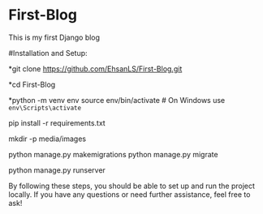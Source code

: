 # First-Blog
This is my first Django blog

#Installation and Setup:

  *git clone https://github.com/EhsanLS/First-Blog.git

  *cd First-Blog

  *python -m venv env
  source env/bin/activate  # On Windows use `env\Scripts\activate`

  pip install -r requirements.txt

  mkdir -p media/images

  python manage.py makemigrations
  python manage.py migrate

  python manage.py runserver


By following these steps, you should be able to set up and run the project locally. If you have any questions or need further assistance, feel free to ask!
